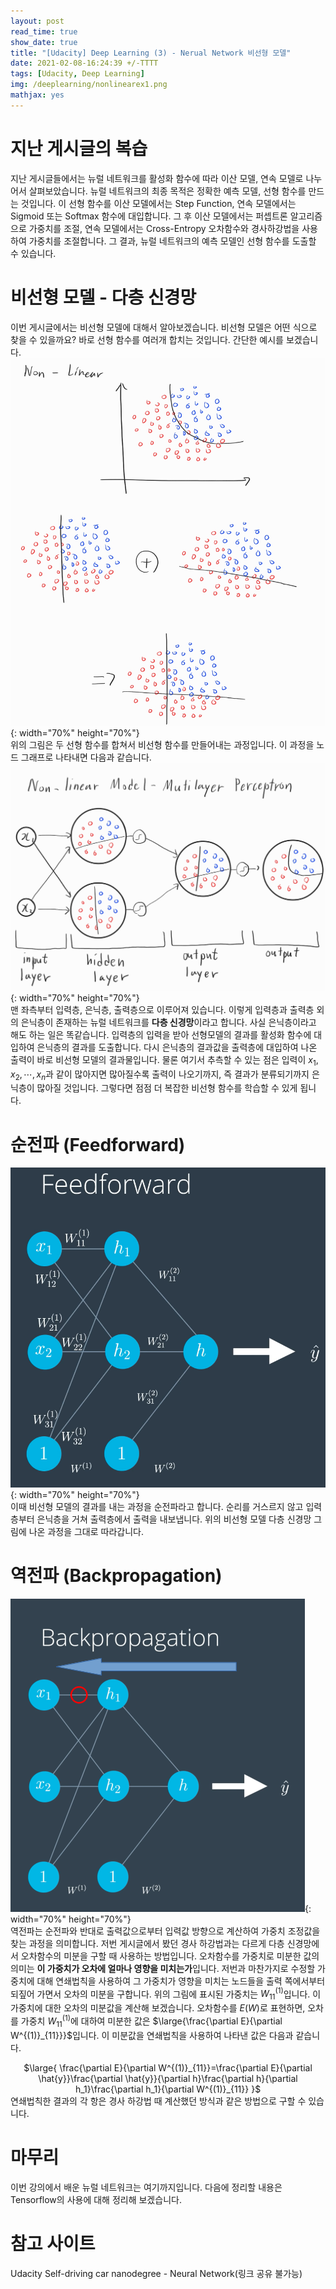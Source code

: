 ```yaml
---
layout: post
read_time: true
show_date: true
title: "[Udacity] Deep Learning (3) - Nerual Network 비선형 모델"
date: 2021-02-08-16:24:39 +/-TTTT
tags: [Udacity, Deep Learning]
img: /deeplearning/nonlinearex1.png
mathjax: yes
---
```

# 지난 게시글의 복습
지난 게시글들에서는 뉴럴 네트워크를 활성화 함수에 따라 이산 모델, 연속 모델로 나누어서 살펴보았습니다. 뉴럴 네트워크의 최종 목적은 정확한 예측 모델, 선형 함수를 만드는 것입니다. 이 선형 함수를 이산 모델에서는 Step Function, 연속 모델에서는 Sigmoid 또는 Softmax 함수에 대입합니다. 그 후 이산 모델에서는 퍼셉트론 알고리즘으로 가중치를 조절, 연속 모델에서는 Cross-Entropy 오차함수와 경사하강법을 사용하여 가중치를 조절합니다. 그 결과, 뉴럴 네트워크의 예측 모델인 선형 함수를 도출할 수 있습니다.  

# 비선형 모델 - 다층 신경망
이번 게시글에서는 비선형 모델에 대해서 알아보겠습니다. 비선형 모델은 어떤 식으로 찾을 수 있을까요? 바로 선형 함수를 여러개 합치는 것입니다. 간단한 예시를 보겠습니다.  
![nonlinearex1](/assets/img/deeplearning/nonlinearex1.png){: width="70%" height="70%"}  
위의 그림은 두 선형 함수를 합쳐서 비선형 함수를 만들어내는 과정입니다. 이 과정을 노드 그래프로 나타내면 다음과 같습니다.  
![nonlinearex2](/assets/img/deeplearning/nonlinearex2.png){: width="70%" height="70%"}  
맨 좌측부터 입력층, 은닉층, 출력층으로 이루어져 있습니다. 이렇게 입력층과 출력층 외의 은닉층이 존재하는 뉴럴 네트워크를 **다층 신경망**이라고 합니다. 사실 은닉층이라고 해도 하는 일은 똑같습니다. 입력층의 입력을 받아 선형모델의 결과를 활성화 함수에 대입하여 은닉층의 결과를 도출합니다. 다시 은닉층의 결과값을 출력층에 대입하여 나온 출력이 바로 비선형 모델의 결과물입니다. 물론 여기서 추측할 수 있는 점은 입력이 $x_1, x_2, \cdots , x_n$과 같이 많아지면 많아질수록 출력이 나오기까지, 즉 결과가 분류되기까지 은닉층이 많아질 것입니다. 그렇다면 점점 더 복잡한 비선형 함수를 학습할 수 있게 됩니다. 

# 순전파 (Feedforward)
![feedforward](/assets/img/deeplearning/feedforward.png){: width="70%" height="70%"}  
이때 비선형 모델의 결과를 내는 과정을 순전파라고 합니다. 순리를 거스르지 않고 입력층부터 은닉층을 거쳐 출력층에서 출력을 내보냅니다. 위의 비선형 모델 다층 신경망 그림에 나온 과정을 그대로 따라갑니다.

# 역전파 (Backpropagation)
![backpropagation](/assets/img/deeplearning/backpropagation.png){: width="70%" height="70%"}  
역전파는 순전파와 반대로 출력값으로부터 입력값 방향으로 계산하여 가중치 조정값을 찾는 과정을 의미합니다. 저번 게시글에서 봤던 경사 하강법과는 다르게 다층 신경망에서 오차함수의 미분을 구할 때 사용하는 방법입니다. 오차함수를 가중치로 미분한 값의 의미는 **이 가중치가 오차에 얼마나 영향을 미치는가**입니다. 저번과 마찬가지로 수정할 가중치에 대해 연쇄법칙을 사용하여 그 가중치가 영향을 미치는 노드들을 출력 쪽에서부터 되짚어 가면서 오차의 미분을 구합니다. 위의 그림에 표시된 가중치는 $W^{(1)}_{11}$입니다. 이 가중치에 대한 오차의 미분값을 계산해 보겠습니다. 오차함수를 $E(W)$로 표현하면, 오차를 가중치 $W^{(1)}_{11}$에 대하여 미분한 값은 $\large{\frac{\partial E}{\partial W^{(1)}_{11}}}$입니다. 이 미분값을 연쇄법칙을 사용하여 나타낸 값은 다음과 같습니다.
<center>$\large{
\frac{\partial E}{\partial W^{(1)}_{11}}=\frac{\partial E}{\partial \hat{y}}\frac{\partial \hat{y}}{\partial h}\frac{\partial h}{\partial h_1}\frac{\partial h_1}{\partial W^{(1)}_{11}}
}$</center>
연쇄법칙한 결과의 각 항은 경사 하강법 때 계산했던 방식과 같은 방법으로 구할 수 있습니다.

# 마무리
이번 강의에서 배운 뉴럴 네트워크는 여기까지입니다. 다음에 정리할 내용은 Tensorflow의 사용에 대해 정리해 보겠습니다.

# 참고 사이트
Udacity Self-driving car nanodegree - Neural Network(링크 공유 불가능)  
